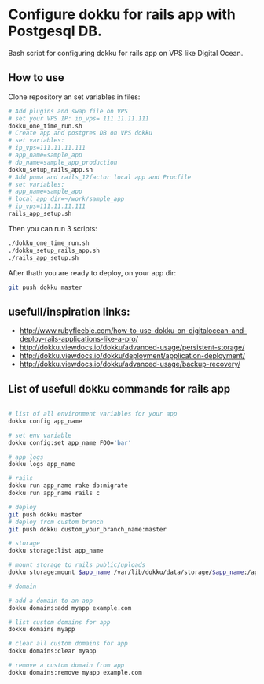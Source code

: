 # Configure dokku for rails app with Postgesql DB.

Bash script for configuring dokku for rails app on VPS like Digital Ocean.

## How to use

Clone repository an set variables in files:

```bash
# Add plugins and swap file on VPS
# set your VPS IP: ip_vps= 111.11.11.111
dokku_one_time_run.sh
# Create app and postgres DB on VPS dokku
# set variables:
# ip_vps=111.11.11.111
# app_name=sample_app
# db_name=sample_app_production
dokku_setup_rails_app.sh
# Add puma and rails_12factor local app and Procfile
# set variables:
# app_name=sample_app
# local_app_dir=~/work/sample_app
# ip_vps=111.11.11.111
rails_app_setup.sh
```

Then you can run 3 scripts:

```bash
./dokku_one_time_run.sh
./dokku_setup_rails_app.sh
./rails_app_setup.sh
```

After thath you are ready to deploy, on your app dir:

```bash
git push dokku master
```


## usefull/inspiration links:
* http://www.rubyfleebie.com/how-to-use-dokku-on-digitalocean-and-deploy-rails-applications-like-a-pro/
* http://dokku.viewdocs.io/dokku/advanced-usage/persistent-storage/
* http://dokku.viewdocs.io/dokku/deployment/application-deployment/
* http://dokku.viewdocs.io/dokku/advanced-usage/backup-recovery/


## List of usefull dokku commands for rails app

```bash

# list of all environment variables for your app
dokku config app_name

# set env variable
dokku config:set app_name FOO='bar'

# app logs
dokku logs app_name

# rails
dokku run app_name rake db:migrate
dokku run app_name rails c

# deploy
git push dokku master
# deploy from custom branch
git push dokku custom_your_branch_name:master

# storage
dokku storage:list app_name

# mount storage to rails public/uploads
dokku storage:mount $app_name /var/lib/dokku/data/storage/$app_name:/app/public/uploads

# domain

# add a domain to an app
dokku domains:add myapp example.com

# list custom domains for app
dokku domains myapp

# clear all custom domains for app
dokku domains:clear myapp

# remove a custom domain from app
dokku domains:remove myapp example.com


